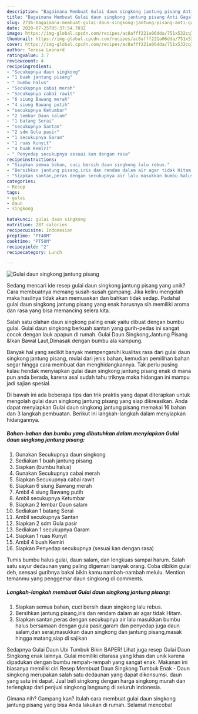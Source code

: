 ```yaml
---
description: "Bagaimana Membuat Gulai daun singkong jantung pisang Anti Gagal"
title: "Bagaimana Membuat Gulai daun singkong jantung pisang Anti Gagal"
slug: 2736-bagaimana-membuat-gulai-daun-singkong-jantung-pisang-anti-gagal
date: 2020-07-25T05:37:54.783Z
image: https://img-global.cpcdn.com/recipes/ac8afff221a06dda/751x532cq70/gulai-daun-singkong-jantung-pisang-foto-resep-utama.jpg
thumbnail: https://img-global.cpcdn.com/recipes/ac8afff221a06dda/751x532cq70/gulai-daun-singkong-jantung-pisang-foto-resep-utama.jpg
cover: https://img-global.cpcdn.com/recipes/ac8afff221a06dda/751x532cq70/gulai-daun-singkong-jantung-pisang-foto-resep-utama.jpg
author: Teresa Leonard
ratingvalue: 3.7
reviewcount: 4
recipeingredient:
- "Secukupnya daun singkong"
- "1 buah jantung pisang"
- " bumbu halus"
- "Secukupnya cabai merah"
- "Secukupnya cabai rawit"
- "6 siung Bawang merah"
- "4 siung Bawang putih"
- "secukupnya Ketumbar"
- "2 lembar Daun salam"
- "1 batang Serai"
- "secukupnya Santan"
- "2 sdm Gula pasir"
- "1 secukupnya Garam"
- "1 ruas Kunyit"
- "4 buah Kemiri"
- " Penyedap secukupnya sesuai kan dengan rasa"
recipeinstructions:
- "Siapkan semua bahan, cuci bersih daun singkong lalu rebus."
- "Bersihkan jantung pisang,iris dan rendam dalam air agar tidak Hitam."
- "Siapkan santan,peras dengan secukupnya air lalu masukkan bumbu halus bersamaan dengan gula pasir,garam dan penyedap juga daun salam,dan serai,masukkan daun singkong dan jantung pisang,masak hingga matang,siap di sajikan"
categories:
- Resep
tags:
- gulai
- daun
- singkong

katakunci: gulai daun singkong 
nutrition: 287 calories
recipecuisine: Indonesian
preptime: "PT40M"
cooktime: "PT58M"
recipeyield: "2"
recipecategory: Lunch

---
```



![Gulai daun singkong jantung pisang](https://img-global.cpcdn.com/recipes/ac8afff221a06dda/751x532cq70/gulai-daun-singkong-jantung-pisang-foto-resep-utama.jpg)

Sedang mencari ide resep gulai daun singkong jantung pisang yang unik? Cara membuatnya memang susah-susah gampang. Jika keliru mengolah maka hasilnya tidak akan memuaskan dan bahkan tidak sedap. Padahal gulai daun singkong jantung pisang yang enak harusnya sih memiliki aroma dan rasa yang bisa memancing selera kita.

Salah satu olahan daun singkong paling enak yaitu dibuat dengan bumbu gulai. Gulai daun singkong berkuah santan yang gurih-pedas ini sangat cocok dengan lauk apapun di rumah. Gulai Daun Singkong,Jantung Pisang &amp;Ikan Bawal Laut,Dimasak dengan bumbu ala kampung.

Banyak hal yang sedikit banyak mempengaruhi kualitas rasa dari gulai daun singkong jantung pisang, mulai dari jenis bahan, kemudian pemilihan bahan segar hingga cara membuat dan menghidangkannya. Tak perlu pusing kalau hendak menyiapkan gulai daun singkong jantung pisang enak di mana pun anda berada, karena asal sudah tahu triknya maka hidangan ini mampu jadi sajian spesial.


Di bawah ini ada beberapa tips dan trik praktis yang dapat diterapkan untuk mengolah gulai daun singkong jantung pisang yang siap dikreasikan. Anda dapat menyiapkan Gulai daun singkong jantung pisang memakai 16 bahan dan 3 langkah pembuatan. Berikut ini langkah-langkah dalam menyiapkan hidangannya.

<!--inarticleads1-->

##### Bahan-bahan dan bumbu yang dibutuhkan dalam menyiapkan Gulai daun singkong jantung pisang:

1. Gunakan Secukupnya daun singkong
1. Sediakan 1 buah jantung pisang
1. Siapkan  (bumbu halus)
1. Gunakan Secukupnya cabai merah
1. Siapkan Secukupnya cabai rawit
1. Siapkan 6 siung Bawang merah
1. Ambil 4 siung Bawang putih
1. Ambil secukupnya Ketumbar
1. Siapkan 2 lembar Daun salam
1. Sediakan 1 batang Serai
1. Ambil secukupnya Santan
1. Siapkan 2 sdm Gula pasir
1. Sediakan 1 secukupnya Garam
1. Siapkan 1 ruas Kunyit
1. Ambil 4 buah Kemiri
1. Siapkan  Penyedap secukupnya (sesuai kan dengan rasa)


Tumis bumbu halus gulai, daun salam, dan lengkuas sampai harum. Salah satu sayur dedaunan yang paling digemari banyak orang. Coba dibikin gulai deh, sensasi gurihnya bakal bikin kamu nambah-nambah melulu. Mention temanmu yang penggemar daun singkong di comments. 

<!--inarticleads2-->

##### Langkah-langkah membuat Gulai daun singkong jantung pisang:

1. Siapkan semua bahan, cuci bersih daun singkong lalu rebus.
1. Bersihkan jantung pisang,iris dan rendam dalam air agar tidak Hitam.
1. Siapkan santan,peras dengan secukupnya air lalu masukkan bumbu halus bersamaan dengan gula pasir,garam dan penyedap juga daun salam,dan serai,masukkan daun singkong dan jantung pisang,masak hingga matang,siap di sajikan


Sedapnya Gulai Daun Ubi Tumbuk Bikin BAPER! Lihat juga resep Gulai Daun Singkong enak lainnya. Gulai memiliki citarasa yang khas dan unik karena dipadukan dengan bumbu rempah-rempah yang sangat enak. Makanan ini biasanya memiliki ciri Resep Membuat Daun Singkong Tumbuk Enak - Daun singkong merupakan salah satu dedaunan yang dapat dikonsumsi. daun yang satu ini dapat. Jual beli singkong dengan harga singkong murah dan terlengkap dari penjual singkong langsung di seluruh indonesia. 

Gimana nih? Gampang kan? Itulah cara membuat gulai daun singkong jantung pisang yang bisa Anda lakukan di rumah. Selamat mencoba!
